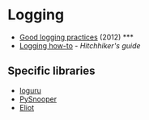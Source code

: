 # Logging

* [Good logging practices](https://fangpenlin.com/posts/2012/08/26/good-logging-practice-in-python/) (2012) ***
* [Logging how-to](https://docs.python-guide.org/writing/logging/) - _Hitchhiker's guide_

## Specific libraries 

* [loguru](https://github.com/Delgan/loguru)
* [PySnooper](https://github.com/cool-RR/PySnooper)
* [Eliot](https://eliot.readthedocs.io)

